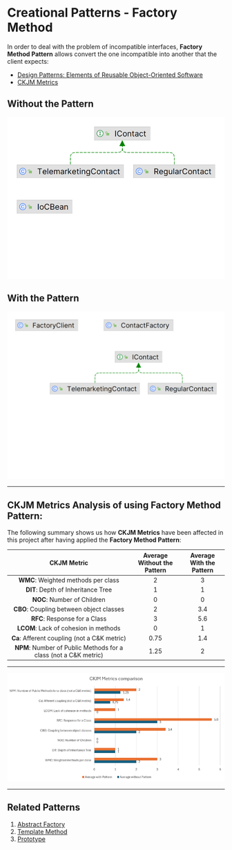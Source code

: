 # Creational Patterns - Factory Method

In order to deal with the problem of incompatible interfaces, **Factory Method Pattern** allows convert the one incompatible into another that the client expects:

* [Design Patterns: Elements of Reusable Object-Oriented Software](https://a.co/d/b77puMG)
* [CKJM Metrics](https://www.spinellis.gr/sw/ckjm/doc/indexw.html)

## Without the Pattern

![Design Patterns - Creational - Factory Method - Without Pattern.png](src%2Fmain%2Fresources%2Fstatic%2FDesign%20Patterns%20-%20Creational%20-%20Factory%20Method%20-%20Without%20Pattern.png)

## With the Pattern

![Design Patterns - Creational - Factory Method - With Pattern.png](src%2Fmain%2Fresources%2Fstatic%2FDesign%20Patterns%20-%20Creational%20-%20Factory%20Method%20-%20With%20Pattern.png)

---


## CKJM Metrics Analysis of using **Factory Method** Pattern:

The following summary shows us how **CKJM Metrics**  have been affected in this project after having applied the **Factory Method Pattern**:

|                           CKJM Metric                            | Average<br/>Without the Pattern | Average<br/>With the Pattern |
|:----------------------------------------------------------------:|:-------------------------------:|:----------------------------:|
|               **WMC**: Weighted methods per class                |                2                |              3               |
|                **DIT**: Depth of Inheritance Tree                |                1                |              1               |
|                   **NOC**: Number of Children                    |                0                |              0               |
|             **CBO**: Coupling between object classes             |                2                |             3.4              |
|                  **RFC**: Response for a Class                   |                3                |             5.6              |
|              **LCOM**: Lack of cohesion in methods               |                0                |              1               |
|           **Ca**: Afferent coupling (not a C&K metric)           |              0.75               |             1.4              |
| **NPM**: Number of Public Methods for a class (not a C&K metric) |              1.25               |              2               |

--- 

![DESIGN PATTERNS - CKJM - Creational Pattern - Factory Method.png](src%2Fmain%2Fresources%2Fstatic%2FDESIGN%20PATTERNS%20-%20CKJM%20-%20Creational%20Pattern%20-%20Factory%20Method.png)

---

## Related Patterns
1. [Abstract Factory](../abstractfactory-creational-pattern)
2. [Template Method](../templatemethod-behavioral-pattern)
3. [Prototype](../prototype-creational-pattern)
